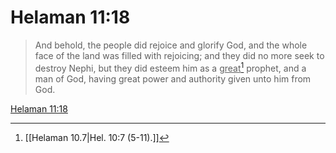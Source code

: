 # Helaman 11:18

> And behold, the people did rejoice and glorify God, and the whole face of the land was filled with rejoicing; and they did no more seek to destroy Nephi, but they did esteem him as a <u>great</u>[^a] prophet, and a man of God, having great power and authority given unto him from God.

[Helaman 11:18](https://www.churchofjesuschrist.org/study/scriptures/bofm/hel/11?lang=eng&id=p18#p18)


[^a]: [[Helaman 10.7|Hel. 10:7 (5-11).]]
